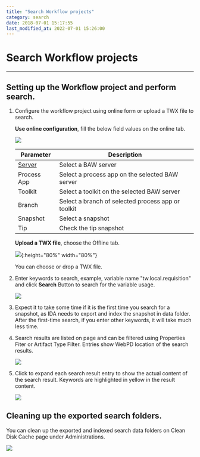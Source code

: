 ```yaml
---
title: "Search Workflow projects"
category: search
date: 2018-07-01 15:17:55
last_modified_at: 2022-07-01 15:26:00
---
```


# Search Workflow projects
***

## Setting up the Workflow project and perform search.

   1. Configure the workflow project using online form or upload a TWX file to search.

      **Use online configuration**, fill the below field values on the online tab.

      ![][search_online_form]
      
         |   Parameter   | Description    |
         | ------------- |----------------|
         | [Server][1]   |Select a BAW server|
         | Process App   |Select a process app on the selected BAW server|
         | Toolkit       |Select a toolkit on the selected BAW server|
         | Branch        |Select a branch of selected process app or toolkit|
         |Snapshot       |Select a snapshot|
         |Tip            |Check the tip snapshot|

      **Upload a TWX file**, choose the Offline tab.

      ![][search_offline_form]{:height="80%" width="80%"}

      You can choose or drop a TWX file.

   2. Enter keywords to search, example, variable name "tw.local.requisition" and click **Search** Button to search for the variable usage.

      ![][search_keyword]

   3. Expect it to take some time if it is the first time you search for a snapshot, as IDA needs to export and index the snapshot in data folder. After the first-time search, if you enter other keywords, it will take much less time.

   4. Search results are listed on page and can be filtered using Properties Fiter or Artifact Type Filter. Entries show WebPD location of the search results. 

      ![][search_results]

   5. Click to expand each search result entry to show the actual content of the search result. Keywords are highlighted in yellow in the result content.

      ![][search_results_content]
      
## Cleaning up the exported search folders.

You can clean up the exported and indexed search data folders on Clean Disk Cache page under Administrations.

   
   ![][search_folder_cleanup]

[search_online_form]: ../images/search/search_online_form.PNG
[search_offline_form]: ../images/search/search_offline_form.PNG
[search_keyword]: ../images/search/search_keyword.PNG
[search_results]: ../images/search/search_results.PNG
[search_results_content]: ../images/search/search_results_content.PNG
[search_folder_cleanup]: ../images/search/search_folder_cleanup.PNG

[1]: ../administration/administration-bpm-configuration.html
